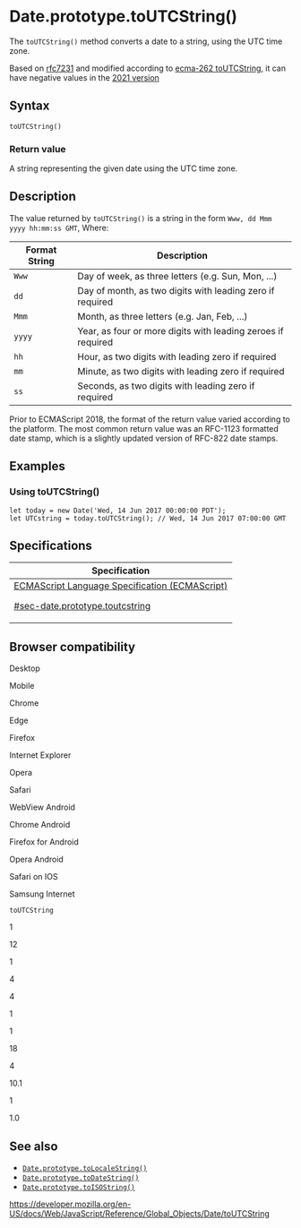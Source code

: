 # Date.prototype.toUTCString()

The `toUTCString()` method converts a date to a string, using the UTC time zone.

Based on [rfc7231](https://datatracker.ietf.org/doc/html/rfc7231#section-7.1.1.1) and modified according to [ecma-262 toUTCString](https://www.ecma-international.org/ecma-262/10.0/index.html#sec-date.prototype.toutcstring), it can have negative values in the [2021 version](https://tc39.es/ecma262/#sec-date.prototype.toutcstring)

## Syntax

    toUTCString()

### Return value

A string representing the given date using the UTC time zone.

## Description

The value returned by `toUTCString()` is a string in the form `Www, dd Mmm yyyy hh:mm:ss GMT`, Where:

<table>
<thead>
<tr class="header">
<th>Format String</th>
<th>Description</th>
</tr>
</thead>
<tbody>
<tr class="odd">
<td>
<code>Www</code>
</td>
<td>Day of week, as three letters (e.g. Sun, Mon, ...)</td>
</tr>
<tr class="even">
<td>
<code>dd</code>
</td>
<td>Day of month, as two digits with leading zero if required</td>
</tr>
<tr class="odd">
<td>
<code>Mmm</code>
</td>
<td>Month, as three letters (e.g. Jan, Feb, ...)</td>
</tr>
<tr class="even">
<td>
<code>yyyy</code>
</td>
<td>Year, as four or more digits with leading zeroes if required</td>
</tr>
<tr class="odd">
<td>
<code>hh</code>
</td>
<td>Hour, as two digits with leading zero if required</td>
</tr>
<tr class="even">
<td>
<code>mm</code>
</td>
<td>Minute, as two digits with leading zero if required</td>
</tr>
<tr class="odd">
<td>
<code>ss</code>
</td>
<td>Seconds, as two digits with leading zero if required</td>
</tr>
</tbody>
</table>

Prior to ECMAScript 2018, the format of the return value varied according to the platform. The most common return value was an RFC-1123 formatted date stamp, which is a slightly updated version of RFC-822 date stamps.

## Examples

### Using toUTCString()

    let today = new Date('Wed, 14 Jun 2017 00:00:00 PDT');
    let UTCstring = today.toUTCString(); // Wed, 14 Jun 2017 07:00:00 GMT

## Specifications

<table>
<thead>
<tr class="header">
<th>Specification</th>
</tr>
</thead>
<tbody>
<tr class="odd">
<td>
<a href="https://tc39.es/ecma262/#sec-date.prototype.toutcstring">ECMAScript Language Specification (ECMAScript)
<br/>

<span class="small">#sec-date.prototype.toutcstring</span>
</a>
</td>
</tr>
</tbody>
</table>

## Browser compatibility

Desktop

Mobile

Chrome

Edge

Firefox

Internet Explorer

Opera

Safari

WebView Android

Chrome Android

Firefox for Android

Opera Android

Safari on IOS

Samsung Internet

`toUTCString`

1

12

1

4

4

1

1

18

4

10.1

1

1.0

## See also

-   [`Date.prototype.toLocaleString()`](tolocalestring)
-   [`Date.prototype.toDateString()`](todatestring)
-   [`Date.prototype.toISOString()`](toisostring)

<a href="https://developer.mozilla.org/en-US/docs/Web/JavaScript/Reference/Global_Objects/Date/toUTCString" class="_attribution-link">https://developer.mozilla.org/en-US/docs/Web/JavaScript/Reference/Global_Objects/Date/toUTCString</a>
